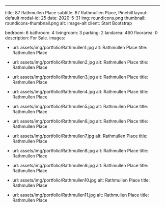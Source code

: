 ---
title: 87 Rathmullen Place
subtitle: 87 Rathmullen Place, Pinehill
layout: default
modal-id: 25
date: 2020-5-31
img: roundicons.png
thumbnail: roundicons-thumbnail.png
alt: image-alt
client: Start Bootstrap

bedroom: 6
bathroom: 4
livingroom: 3
parking: 2
landarea: 460
floorarea: 0
description: For Sale.
images:
 - url: assets/img/portfolio/Rathmullen1.jpg
   alt: Rathmullen Place
   title: Rathmullen Place

 - url: assets/img/portfolio/Rathmullen2.jpg
   alt: Rathmullen Place
   title: Rathmullen Place

 - url: assets/img/portfolio/Rathmullen3.jpg
   alt: Rathmullen Place
   title: Rathmullen Place

 - url: assets/img/portfolio/Rathmullen4.jpg
   alt: Rathmullen Place
   title: Rathmullen Place

 - url: assets/img/portfolio/Rathmullen5.jpg
   alt: Rathmullen Place
   title: Rathmullen Place

 - url: assets/img/portfolio/Rathmullen6.jpg
   alt: Rathmullen Place
   title: Rathmullen Place

 - url: assets/img/portfolio/Rathmullen7.jpg
   alt: Rathmullen Place
   title: Rathmullen Place

 - url: assets/img/portfolio/Rathmullen8.jpg
   alt: Rathmullen Place
   title: Rathmullen Place

 - url: assets/img/portfolio/Rathmullen9.jpg
   alt: Rathmullen Place
   title: Rathmullen Place

 - url: assets/img/portfolio/Rathmullen10.jpg
   alt: Rathmullen Place
   title: Rathmullen Place

 - url: assets/img/portfolio/Rathmullen11.jpg
   alt: Rathmullen Place
   title: Rathmullen Place

